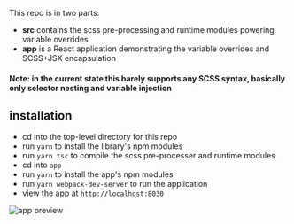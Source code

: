 This repo is in two parts:

* **src** contains the scss pre-processing and runtime modules powering variable overrides
* **app** is a React application demonstrating the variable overrides and SCSS+JSX encapsulation

#### Note: in the current state this barely supports any SCSS syntax, basically only selector nesting and variable injection

## installation

* cd into the top-level directory for this repo
* run `yarn` to install the library's npm modules
* run `yarn tsc` to compile the scss pre-processer and runtime modules
* cd into `app`
* run `yarn` to install the app's npm modules
* run `yarn webpack-dev-server` to run the application
* view the app at `http://localhost:8030`

![app preview](https://d.pr/i/DMvnxa+)